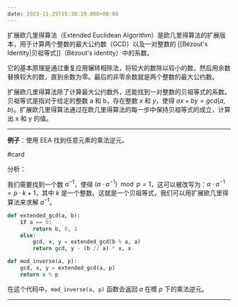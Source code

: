 ```yaml
---
date: 2023-11-25T15:30:19.000+08:00
---
```


扩展欧几里得算法（Extended Euclidean Algorithm）是欧几里得算法的扩展版本，用于计算两个整数的最大公约数（GCD）以及一对整数的 [[Bézout's Identity|贝祖等式]]（Bézout's identity）中的系数。

它的基本原理是通过重复应用辗转相除法，将较大的数除以较小的数，然后用余数替换较大的数，直到余数为零。最后的非零余数就是两个整数的最大公约数。

扩展欧几里得算法除了计算最大公约数外，还能找到一对整数的贝祖等式的系数。贝祖等式是指对于给定的整数 a 和 b，存在整数 $x$ 和 $y$，使得 $ax + by = gcd(a, b)$。扩展欧几里得算法通过在欧几里得算法的每一步中保持贝祖等式的成立，计算出 x 和 y 的值。

---

**例子**：使用 EEA 找到任意元素的乘法逆元。

#card <!--2023/11/25/DiDErHA-->

分析：

我们需要找到一个数 $a^{-1}$，使得 $(a \cdot a^{-1}) \mod p = 1$，这可以被改写为：$a \cdot a^{-1} = p \cdot k + 1$，其中 $k$ 是一个整数。这就是一个贝祖等式，我们可以用扩展欧几里得算法来求解 $a^{-1}$。

```python
def extended_gcd(a, b):
    if a == 0:
        return b, 0, 1
    else:
        gcd, x, y = extended_gcd(b % a, a)
        return gcd, y - (b // a) * x, x

def mod_inverse(a, p):
    gcd, x, y = extended_gcd(a, p)
    return x % p
```

在这个代码中，`mod_inverse(a, p)` 函数会返回 $a$ 在模 $p$ 下的乘法逆元。

---
